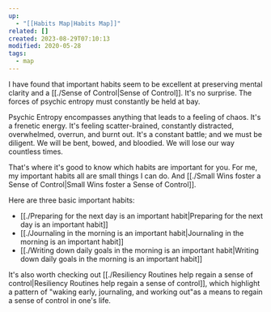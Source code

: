 ```yaml
---
up:
  - "[[Habits Map|Habits Map]]"
related: []
created: 2023-08-29T07:10:13
modified: 2020-05-28
tags:
  - map
---
```

I have found that important habits seem to be excellent at preserving mental clarity and a [[./Sense of Control|Sense of Control]]. It's no surprise. The forces of psychic entropy must constantly be held at bay. 

Psychic Entropy encompasses anything that leads to a feeling of chaos. It's a frenetic energy. It's feeling scatter-brained, constantly distracted, overwhelmed, overrun, and burnt out. It's a constant battle; and we must be diligent. We will be bent, bowed, and bloodied. We will lose our way countless times. 

That's where it's good to know which habits are important for you. For me, my important habits all are small things I can do. And [[./Small Wins foster a Sense of Control|Small Wins foster a Sense of Control]].

Here are three basic important habits:
- [[./Preparing for the next day is an important habit|Preparing for the next day is an important habit]]
- [[./Journaling in the morning is an important habit|Journaling in the morning is an important habit]]
- [[./Writing down daily goals in the morning is an important habit|Writing down daily goals in the morning is an important habit]]

It's also worth checking out [[./Resiliency Routines help regain a sense of control|Resiliency Routines help regain a sense of control]], which highlight a pattern of "waking early, journaling, and working out"as a means to regain a sense of control in one's life.